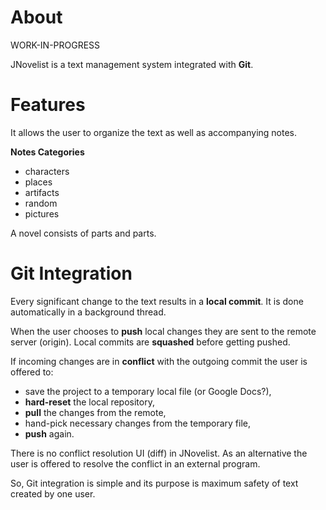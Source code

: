 # About

WORK-IN-PROGRESS

JNovelist is a text management system integrated with **Git**.

# Features
It allows the user to organize the text as well as accompanying notes.

<b>Notes Categories</b>

- characters
- places
- artifacts
- random
- pictures

A novel consists of parts and parts.

# Git Integration

Every significant change to the text results in a **local commit**. 
It is done automatically in a background thread.

When the user chooses to **push** local changes they are sent to the remote server (origin).
Local commits are **squashed** before getting pushed.

If incoming changes are in **conflict** with the outgoing commit the user 
is offered to:
- save the project to a temporary local file (or Google Docs?),
- **hard-reset** the local repository,
- **pull** the changes from the remote,
- hand-pick necessary changes from the temporary file,
- **push** again.

There is no conflict resolution UI (diff) in JNovelist. 
As an alternative the user is offered to resolve the conflict in an external program.

So, Git integration is simple and its purpose is maximum safety of text created by one user.
